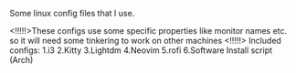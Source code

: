 Some linux config files that I use.

<!!!!!>These configs use some specific properties like monitor names etc. so it will need some tinkering to work on other machines <!!!!!>
Included configs:
1.i3
2.Kitty
3.Lightdm
4.Neovim
5.rofi
6.Software Install script (Arch)
